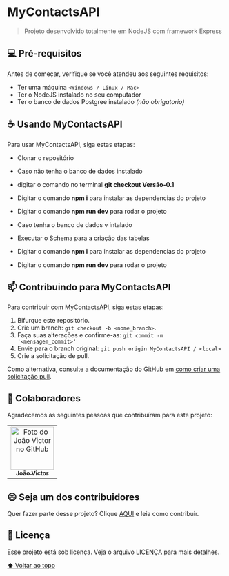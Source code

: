 # MyContactsAPI

> Projeto desenvolvido totalmente em NodeJS com framework Express

## 💻 Pré-requisitos

Antes de começar, verifique se você atendeu aos seguintes requisitos:
<!---Estes são apenas requisitos de exemplo. Adicionar, duplicar ou remover conforme necessário--->
* Ter uma máquina `<Windows / Linux / Mac>`
* Ter o NodeJS instalado no seu computador
* Ter o banco de dados Postgree instalado *(não obrigatorio)*

## ☕ Usando MyContactsAPI

Para usar MyContactsAPI, siga estas etapas:

- Clonar o repositório

- Caso não tenha o banco de dados instalado
- digitar o comando no terminal **git checkout Versão-0.1**
- Digitar o comando **npm i** para instalar as dependencias do projeto
- Digitar o comando **npm run dev** para rodar o projeto

- Caso tenha o banco de dados  v intalado
- Executar o Schema para a criação das tabelas
- Digitar o comando **npm i** para instalar as dependencias do projeto
- Digitar o comando **npm run dev** para rodar o projeto

## 📫 Contribuindo para MyContactsAPI
<!---Se o seu README for longo ou se você tiver algum processo ou etapas específicas que deseja que os contribuidores sigam, considere a criação de um arquivo CONTRIBUTING.md separado--->
Para contribuir com MyContactsAPI, siga estas etapas:

1. Bifurque este repositório.
2. Crie um branch: `git checkout -b <nome_branch>`.
3. Faça suas alterações e confirme-as: `git commit -m '<mensagem_commit>'`
4. Envie para o branch original: `git push origin MyContactsAPI / <local>`
5. Crie a solicitação de pull.

Como alternativa, consulte a documentação do GitHub em [como criar uma solicitação pull](https://help.github.com/en/github/collaborating-with-issues-and-pull-requests/creating-a-pull-request).

## 🤝 Colaboradores

Agradecemos às seguintes pessoas que contribuíram para este projeto:

<table>
  <tr>
    <td align="center">
      <a href="#">
        <img src="https://avatars2.githubusercontent.com/u/60666522?s=400&u=9e80b1316a08ea2412d2ed74d9755d09938eba63&v=4" width="100px;" alt="Foto do João Victor no GitHub"/><br>
        <sub>
          <b>João Victor</b>
        </sub>
      </a>
    </td>
  </tr>
</table>


## 😄 Seja um dos contribuidores<br>

Quer fazer parte desse projeto? Clique [AQUI](CONTRIBUTING.md) e leia como contribuir.

## 📝 Licença

Esse projeto está sob licença. Veja o arquivo [LICENÇA](LICENSE.md) para mais detalhes.

[⬆ Voltar ao topo](#nome-do-projeto)<br>
